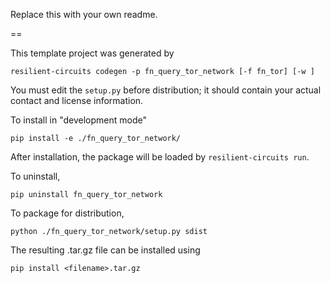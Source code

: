 Replace this with your own readme.

==

This template project was generated by

    resilient-circuits codegen -p fn_query_tor_network [-f fn_tor] [-w ]


You must edit the `setup.py` before distribution;
it should contain your actual contact and license information.

To install in "development mode"

    pip install -e ./fn_query_tor_network/

After installation, the package will be loaded by `resilient-circuits run`.


To uninstall,

    pip uninstall fn_query_tor_network


To package for distribution,

    python ./fn_query_tor_network/setup.py sdist

The resulting .tar.gz file can be installed using

    pip install <filename>.tar.gz
